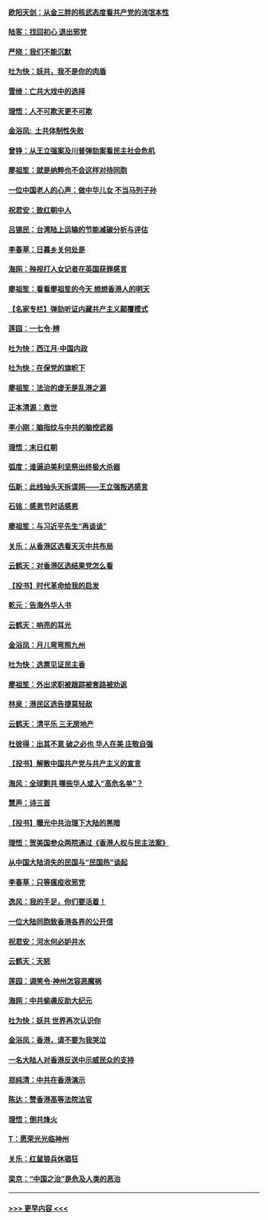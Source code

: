 #### [欧阳天剑：从金三胖的核武态度看共产党的流氓本性](../pages/nsc993/n11702238.md?t=12051555) 
#### [陆客：找回初心 退出邪党](../pages/nsc993/n11702213.md?t=12051555) 
#### [严晓：我们不能沉默](../pages/nsc993/n11702110.md?t=12051555) 
#### [吐为快：妖共，我不是你的肉盾](../pages/nsc993/n11701366.md?t=12051555) 
#### [雪绮：亡共大戏中的选择](../pages/nsc993/n11699922.md?t=12051555) 
#### [理悟：人不可欺天更不可欺](../pages/nsc993/n11699657.md?t=12051555) 
#### [金浴凤:  土共体制性失败](../pages/nsc993/n11699361.md?t=12051555) 
#### [曾铮：从王立强案及川普弹劾案看民主社会危机](../pages/nsc993/n11699318.md?t=12051555) 
#### [廖祖笙：就是纳粹也不会这样对待同胞](../pages/nsc993/n11697658.md?t=12051555) 
#### [一位中国老人的心声：做中华儿女 不当马列子孙](../pages/nsc993/n11697525.md?t=12051555) 
#### [祝君安：致红朝中人](../pages/nsc993/n11697518.md?t=12051555) 
#### [吕锡民：台湾陆上运输的节能减碳分析与评估](../pages/nsc993/n11694983.md?t=12051555) 
#### [李春草：日暮乡关何处是](../pages/nsc993/n11694805.md?t=12051555) 
#### [海网：殃视打人女记者在英国获罪感言](../pages/nsc993/n11693832.md?t=12051555) 
#### [廖祖笙：看看廖祖笙的今天 想想香港人的明天](../pages/nsc993/n11693707.md?t=12051555) 
#### [【名家专栏】弹劾听证内藏共产主义颠覆模式](../pages/nsc993/n11693563.md?t=12051555) 
#### [莲园：一七令‧辨](../pages/nsc993/n11692558.md?t=12051555) 
#### [吐为快：西江月·中国内政](../pages/nsc993/n11692071.md?t=12051555) 
#### [吐为快：在保党的旗帜下](../pages/nsc993/n11691188.md?t=12051555) 
#### [廖祖笙：法治的虚无是乱港之源](../pages/nsc993/n11690605.md?t=12051555) 
#### [正本清源：救世](../pages/nsc993/n11689134.md?t=12051555) 
#### [李小刚：脑指纹与中共的脑控武器](../pages/nsc993/n11688900.md?t=12051555) 
#### [理悟：末日红朝](../pages/nsc993/n11688829.md?t=12051555) 
#### [弧度：谁逼迫美利坚祭出终极大杀器](../pages/nsc993/n11688735.md?t=12051555) 
#### [伍新：此线抽头天拆谍网——王立强叛逃感言](../pages/nsc993/n11687981.md?t=12051555) 
#### [石铭：感恩节时话感恩](../pages/nsc993/n11687568.md?t=12051555) 
#### [廖祖笙：与习近平先生“再谈谈”](../pages/nsc993/n11687005.md?t=12051555) 
#### [关乐：从香港区选看天灭中共布局](../pages/nsc993/n11686647.md?t=12051555) 
#### [云鹤天：对香港区选结果党怎么看](../pages/nsc993/n11686216.md?t=12051555) 
#### [【投书】时代革命给我的启发](../pages/nsc993/n11684287.md?t=12051555) 
#### [乾元：告海外华人书](../pages/nsc993/n11684044.md?t=12051555) 
#### [云鹤天：响亮的耳光](../pages/nsc993/n11684254.md?t=12051555) 
#### [金浴凤：月儿弯弯照九州](../pages/nsc993/n11684231.md?t=12051555) 
#### [吐为快：选票见证民主香](../pages/nsc993/n11684206.md?t=12051555) 
#### [廖祖笙：外出求职被跟踪被套路被劝返](../pages/nsc993/n11683874.md?t=12051555) 
#### [林泉：港民区选告捷莫轻敌](../pages/nsc993/n11683930.md?t=12051555) 
#### [云鹤天：清平乐 三无房地产](../pages/nsc993/n11681521.md?t=12051555) 
#### [杜彼得：出其不意 破之必也 华人在美 庄敬自强](../pages/nsc993/n11679554.md?t=12051555) 
#### [【投书】解散中国共产党与共产主义的宣言](../pages/nsc993/n11679177.md?t=12051555) 
#### [海风：全球剿共 哪些华人或入“高危名单”？](../pages/nsc993/n11678617.md?t=12051555) 
#### [慧声：诗三首](../pages/nsc993/n11678848.md?t=12051555) 
#### [【投书】曝光中共治理下大陆的黑暗](../pages/nsc993/n11678674.md?t=12051555) 
#### [理悟：贺美国参众两院通过《香港人权与民主法案》](../pages/nsc993/n11678104.md?t=12051555) 
#### [从中国大陆消失的民国与“民国热”谈起](../pages/nsc993/n11678075.md?t=12051555) 
#### [李春草：只等瘟疫收邪党](../pages/nsc993/n11677308.md?t=12051555) 
#### [逸风：我的手足，你们要活着！](../pages/nsc993/n11676352.md?t=12051555) 
#### [一位大陆同胞致香港各界的公开信](../pages/nsc993/n11675761.md?t=12051555) 
#### [祝君安：河水何必妒井水](../pages/nsc993/n11675746.md?t=12051555) 
#### [云鹤天：天怒](../pages/nsc993/n11675718.md?t=12051555) 
#### [莲园：调笑令‧神州怎容恶魔祸](../pages/nsc993/n11675648.md?t=12051555) 
#### [海网：中共偷袭反助大纪元](../pages/nsc993/n11673515.md?t=12051555) 
#### [吐为快：妖共 世界再次认识你](../pages/nsc993/n11673506.md?t=12051555) 
#### [金浴凤：香港，请不要为我哭泣](../pages/nsc993/n11673248.md?t=12051555) 
#### [一名大陆人对香港反送中示威民众的支持](../pages/nsc993/n11672615.md?t=12051555) 
#### [郑纯清：中共在香港演示](../pages/nsc993/n11670539.md?t=12051555) 
#### [陈达：赞香港高等法院法官](../pages/nsc993/n11669542.md?t=12051555) 
#### [理悟：倒共烽火](../pages/nsc993/n11668844.md?t=12051555) 
#### [T：愿荣光光临神州](../pages/nsc993/n11668421.md?t=12051555) 
#### [关乐：红鼠狼兵休猖狂](../pages/nsc993/n11668378.md?t=12051555) 
#### [梁京：“中国之治”是危及人类的恶治](../pages/nsc993/n11668328.md?t=12051555) 

----
#### [ >>> 更早内容 <<< ](../indexes/nsc993-earlier.md)
